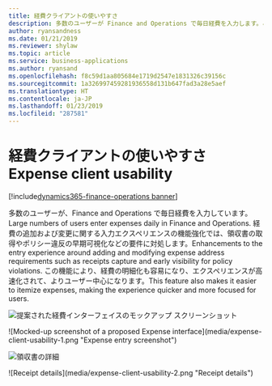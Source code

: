 ```yaml
---
title: 経費クライアントの使いやすさ
description: 多数のユーザーが Finance and Operations で毎日経費を入力します。この機能により、経費処理要件を追加および変更するためのエクスペリエンスが向上します。
author: ryansandness
ms.date: 01/21/2019
ms.reviewer: shylaw
ms.topic: article
ms.service: business-applications
ms.author: ryansand
ms.openlocfilehash: f8c59d1aa805684e1719d2547e1831326c39156c
ms.sourcegitcommit: 1a326997459281936558d131b647fad3a28e5aef
ms.translationtype: HT
ms.contentlocale: ja-JP
ms.lasthandoff: 01/23/2019
ms.locfileid: "287581"
---
```

#  <a name="expense-client-usability"></a><span data-ttu-id="124e7-103">経費クライアントの使いやすさ</span><span class="sxs-lookup"><span data-stu-id="124e7-103">Expense client usability</span></span>
[!include[dynamics365-finance-operations banner](../includes/dynamics365-finance-operations.md)]



<span data-ttu-id="124e7-104">多数のユーザーが、Finance and Operations で毎日経費を入力しています。</span><span class="sxs-lookup"><span data-stu-id="124e7-104">Large numbers of users enter expenses daily in Finance and Operations.</span></span> <span data-ttu-id="124e7-105">経費の追加および変更に関する入力エクスペリエンスの機能強化では、領収書の取得やポリシー違反の早期可視化などの要件に対処します。</span><span class="sxs-lookup"><span data-stu-id="124e7-105">Enhancements to the entry experience around adding and modifying expense address requirements such as receipts capture and early visibility for policy violations.</span></span> <span data-ttu-id="124e7-106">この機能により、経費の明細化も容易になり、エクスペリエンスが高速化されて、よりユーザー中心になります。</span><span class="sxs-lookup"><span data-stu-id="124e7-106">This feature also makes it easier to itemize expenses, making the experience quicker and more focused for users.</span></span>

<span data-ttu-id="124e7-107">![提案された経費インターフェイスのモックアップ スクリーンショット](media/expense-client-usability-1.png "経費入力のスクリーンショット")
<!-- Content Placeholder 4 --></span><span class="sxs-lookup"><span data-stu-id="124e7-107">![Mocked-up screenshot of a proposed Expense interface](media/expense-client-usability-1.png "Expense entry screenshot")
<!-- Content Placeholder 4 --></span></span>

<span data-ttu-id="124e7-108">![領収書の詳細](media/expense-client-usability-2.png "領収書の詳細")
<!-- Content Placeholder 4 --></span><span class="sxs-lookup"><span data-stu-id="124e7-108">![Receipt details](media/expense-client-usability-2.png "Receipt details")
<!-- Content Placeholder 4 --></span></span>


